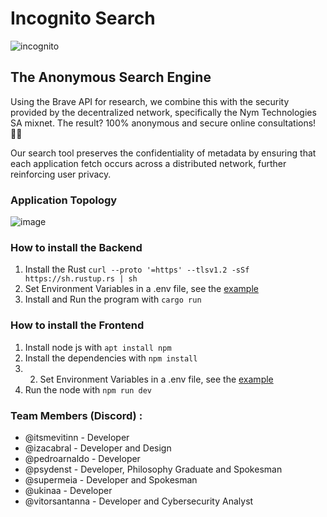 # Incognito Search
![incognito](https://github.com/TupiNymQuim/search/assets/95882160/cd11d0c9-4594-4989-b518-7f25ef1a663b)

## The Anonymous Search Engine

Using the Brave API for research, we combine this with the security provided by the decentralized network, specifically the Nym Technologies SA mixnet. The result? 100% anonymous and secure online consultations! 🥷🏼

Our search tool preserves the confidentiality of metadata by ensuring that each application fetch occurs across a distributed network, further reinforcing user privacy.

### Application Topology
![image](https://github.com/TupiNymQuim/search/assets/95882160/4af7a596-fb6e-4ae1-a0d1-abc1d9f789bb)



### How to install the Backend

1) Install the Rust
`curl --proto '=https' --tlsv1.2 -sSf https://sh.rustup.rs | sh`
2) Set Environment Variables in a .env file, see the [example](https://github.com/TupiNymQuim/search/blob/main/backend/.env-example)
3) Install and Run the program with `cargo run`


### How to install the Frontend

1) Install node js with `apt install npm`
2) Install the dependencies with `npm install`
3) 2) Set Environment Variables in a .env file, see the [example](https://github.com/TupiNymQuim/search/blob/main/front/.env-example)
4) Run the node with `npm run dev`


### Team Members (Discord) :

- @itsmevitinn - Developer
- @izacabral - Developer and Design
- @pedroarnaldo - Developer
- @psydenst - Developer, Philosophy Graduate and Spokesman
- @supermeia - Developer and Spokesman
- @ukinaa - Developer
- @vitorsantanna  - Developer and Cybersecurity Analyst
